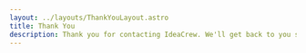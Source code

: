 ```yaml
---
layout: ../layouts/ThankYouLayout.astro
title: Thank You
description: Thank you for contacting IdeaCrew. We'll get back to you soon.
---
```

